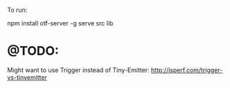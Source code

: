 To run:

npm install otf-server -g
serve src lib

# @TODO:
Might want to use Trigger instead of Tiny-Emitter: http://jsperf.com/trigger-vs-tinyemitter